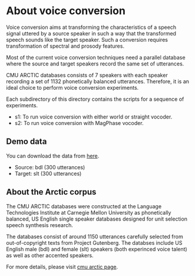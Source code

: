 # About voice conversion

Voice conversion aims at transforming the characteristics of a speech
signal uttered by a source speaker in such a way that the transformed
speech sounds like the target speaker. Such a conversion requires 
transformation of spectral and prosody features. 

Most of the current voice conversion techniques need a parallel
database where the source and target speakers record the
same set of utterances. 

CMU ARCTIC databases consists of 7 speakers with each speaker recording 
a set of 1132 phonetically balanced utterances. Therefore, it is an ideal 
choice to perform voice conversion experiments. 

Each subdirectory of this directory contains the
scripts for a sequence of experiments.

- s1: To run voice conversion with either world or straight vocoder.
- s2: To run voice conversion with MagPhase vocoder.

## Demo data

You can download the data from [here](http://104.131.174.95/downloads/voice_conversion/).
- Source: bdl (300 utterances)
- Target: slt (300 utterances)

## About the Arctic corpus

The CMU ARCTIC databases were constructed at the Language Technologies Institute at Carnegie Mellon University as phonetically balanced, US English single speaker databases designed for unit selection speech synthesis research.

The databases consist of around 1150 utterances carefully selected from out-of-copyright texts from Project Gutenberg. The databses include US English male (bdl) and female (slt) speakers (both experinced voice talent) as well as other accented speakers.

For more details, please visit [cmu arctic page](http://www.festvox.org/cmu_arctic/).


